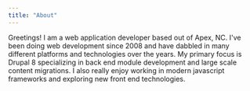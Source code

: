 ```yaml
---
title: "About"
---
```


Greetings! I am a web application developer based out of Apex, NC. I've been doing web development since 2008 and have dabbled in many different platforms and technologies over the years. My primary focus is Drupal 8 specializing in back end module development and large scale content migrations. I also really enjoy working in modern javascript frameworks and exploring new front end technologies.
